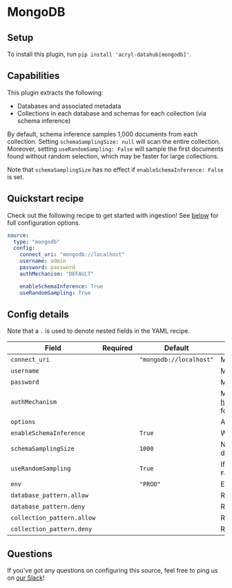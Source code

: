 # MongoDB

## Setup

To install this plugin, run `pip install 'acryl-datahub[mongodb]'`.

## Capabilities

This plugin extracts the following:

- Databases and associated metadata
- Collections in each database and schemas for each collection (via schema inference)

By default, schema inference samples 1,000 documents from each collection. Setting `schemaSamplingSize: null` will scan the entire collection.
Moreover, setting `useRandomSampling: False` will sample the first documents found without random selection, which may be faster for large collections.

Note that `schemaSamplingSize` has no effect if `enableSchemaInference: False` is set.

## Quickstart recipe

Check out the following recipe to get started with ingestion! See [below](#config-details) for full configuration options.

```yml
source:
  type: "mongodb"
  config:
    connect_uri: "mongodb://localhost"
    username: admin
    password: password
    authMechanism: "DEFAULT"

    enableSchemaInference: True
    useRandomSampling: True
```

## Config details

Note that a `.` is used to denote nested fields in the YAML recipe.

| Field                      | Required | Default                 | Description                                                                                                              |
| -------------------------- | -------- | ----------------------- | ------------------------------------------------------------------------------------------------------------------------ |
| `connect_uri`              |          | `"mongodb://localhost"` | MongoDB connection URI.                                                                                                  |
| `username`                 |          |                         | MongoDB username.                                                                                                        |
| `password`                 |          |                         | MongoDB password.                                                                                                        |
| `authMechanism`            |          |                         | MongoDB authentication mechanism. See https://pymongo.readthedocs.io/en/stable/examples/authentication.html for details. |
| `options`                  |          |                         | Additional options to pass to `pymongo.MongoClient()`.                                                                   |
| `enableSchemaInference`    |          | `True`                  | Whether to infer schemas.                                                                                                |
| `schemaSamplingSize`       |          | `1000`                  | Number of documents to use when inferring schema size. If set to `0`, all documents will be scanned.                     |
| `useRandomSampling`        |          | `True`                  | If documents for schema inference should be randomly selected. If `False`, documents will be selected from start.        |
| `env`                      |          | `"PROD"`                | Environment to use in namespace when constructing URNs.                                                                  |
| `database_pattern.allow`   |          |                         | Regex pattern for databases to include in ingestion.                                                                     |
| `database_pattern.deny`    |          |                         | Regex pattern for databases to exclude from ingestion.                                                                   |
| `collection_pattern.allow` |          |                         | Regex pattern for collections to include in ingestion.                                                                   |
| `collection_pattern.deny`  |          |                         | Regex pattern for collections to exclude from ingestion.                                                                 |

## Questions

If you've got any questions on configuring this source, feel free to ping us on [our Slack](https://slack.datahubproject.io/)!
